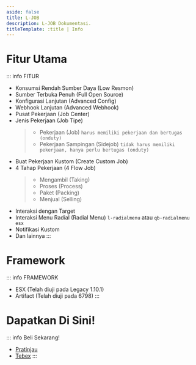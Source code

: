 ```yaml
---
aside: false
title: L-JOB
description: L-JOB Dokumentasi.
titleTemplate: :title | Info
---
```


# Fitur Utama
::: info FITUR
- Konsumsi Rendah Sumber Daya (Low Resmon)
- Sumber Terbuka Penuh (Full Open Source)
- Konfigurasi Lanjutan (Advanced Config)
- Webhook Lanjutan (Advanced Webhook)
- Pusat Pekerjaan (Job Center)
- Jenis Pekerjaan (Job Tipe)
    > - Pekerjaan (Job) `harus memiliki pekerjaan dan bertugas (onduty)`
    > - Pekerjaan Sampingan (Sidejob) `tidak harus memiliki pekerjaan, hanya perlu bertugas (onduty)`
- Buat Pekerjaan Kustom (Create Custom Job)
- 4 Tahap Pekerjaan (4 Flow Job)
    > - Mengambil (Taking)
    > - Proses (Process)
    > - Paket (Packing)
    > - Menjual (Selling)
- Interaksi dengan Target
- Interaksi Menu Radial (Radial Menu) `l-radialmenu` atau `qb-radialmenu esx`
- Notifikasi Kustom
- Dan lainnya
:::

# Framework
::: info FRAMEWORK
- ESX (Telah diuji pada Legacy 1.10.1)
- Artifact (Telah diuji pada 6798)
:::

# Dapatkan Di Sini!
::: info Beli Sekarang!
- [Pratinjau](https://youtu.be/n_-_De3TyTU?si=P9P9ufFeHBdnpvVH)
- [Tebex](https://led4c.tebex.io/)
:::

